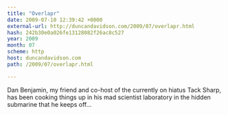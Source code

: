 ```yaml
---
title: "Overlapr"
date: 2009-07-10 12:39:42 +0000
external-url: http://duncandavidson.com/2009/07/overlapr.html
hash: 242b30e0a026fe13128082f26ac8c527
year: 2009
month: 07
scheme: http
host: duncandavidson.com
path: /2009/07/overlapr.html

---
```


Dan Benjamin, my friend and co-host of the currently on hiatus Tack Sharp, has been cooking things up in his mad scientist laboratory in the hidden submarine that he keeps off...
